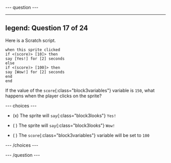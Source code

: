 
--- question ---

---
legend: Question 17 of 24
---

Here is a Scratch script.

```blocks3
when this sprite clicked
if <(score)> [10]> then 
say [Yes!] for [2] seconds 
else 
if <(score)> [100]> then 
say [Wow!] for [2] seconds 
end
end
```

If the value of the `score`{:class="block3variables"} variable is `150`, what happens when the player clicks on the sprite?

--- choices ---

- (x) The sprite will `say`{:class="block3looks"} `Yes!`

- ( ) The sprite will `say`{:class="block3looks"} `Wow!`

- ( ) The `score`{:class="block3variables"} variable will be set to `100`

--- /choices ---

--- /question ---
